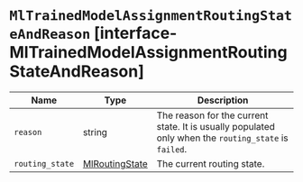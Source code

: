 # `MlTrainedModelAssignmentRoutingStateAndReason` [interface-MlTrainedModelAssignmentRoutingStateAndReason]

| Name | Type | Description |
| - | - | - |
| `reason` | string | The reason for the current state. It is usually populated only when the `routing_state` is `failed`. |
| `routing_state` | [MlRoutingState](./MlRoutingState.md) | The current routing state. |
